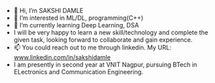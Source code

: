 - 👋 Hi, I’m SAKSHI DAMLE
- 👀 I’m interested in ML/DL, programming(C++)
- 🌱 I’m currently learning Deep Learning, DSA
- I will be very happy to learn a new skill/technology and complete the given task, looking forward to collaborate and gain experience.
- 📫 You could reach out to me through linkedin. My URL: www.linkedin.com/in/sakshidamle
- I am presently in second year at VNIT Nagpur, pursuing BTech in ELectronics and Communication Engineering.
<!---
sakshid2706/sakshid2706 is a ✨ special ✨ repository because its `README.md` (this file) appears on your GitHub profile.
You can click the Preview link to take a look at your changes.
--->
